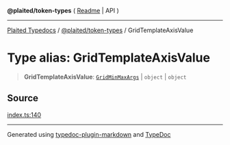 **@plaited/token-types** ( [Readme](../README.md) \| API )

***

[Plaited Typedocs](../../../modules.md) / [@plaited/token-types](../modules.md) / GridTemplateAxisValue

# Type alias: GridTemplateAxisValue

> **GridTemplateAxisValue**: [`GridMinMaxArgs`](GridMinMaxArgs.md) \| `object` \| `object`

## Source

[index.ts:140](https://github.com/plaited/plaited/blob/0d4801d/libs/token-types/src/index.ts#L140)

***

Generated using [typedoc-plugin-markdown](https://www.npmjs.com/package/typedoc-plugin-markdown) and [TypeDoc](https://typedoc.org/)
